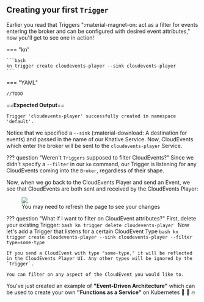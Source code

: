 ## Creating your first `Trigger`
Earlier you read that Triggers ":material-magnet-on: act as a filter for events entering the broker and can be configured with desired event attributes," now you'll get to see one in action!

=== "kn"

    ```bash
    kn trigger create cloudevents-player --sink cloudevents-player
    ```

=== "YAML"

    //TODO

==**Expected Output**==
```{ .bash .no-copy }
Trigger 'cloudevents-player' successfully created in namespace 'default'.
```

Notice that we specified a `--sink` (:material-download: A destination for events) and passed in the name of our Knative Service. Now, CloudEvents which enter the broker will be sent to the `cloudevents-player` Service.

??? question "Weren't `Triggers` supposed to filter CloudEvents?"
    Since we didn't specify a `--filter` in our `kn` command, our Trigger is listening for any CloudEvents coming into the `Broker`, regardless of their shape.


Now, when we go back to the CloudEvents Player and send an Event, we see that CloudEvents are both sent and received by the CloudEvents Player:

<figure>
  <img src="https://user-images.githubusercontent.com/16281246/116411017-4f13d480-a803-11eb-9982-cd9012781fe6.png" draggable="false">
  <figcaption>You may need to refresh the page to see your changes</figcaption>
</figure>



??? question "What if I want to filter on CloudEvent attributes?"
    First, delete your existing Trigger:
    ```bash
      kn trigger delete cloudevents-player
    ```
    Now let's add a Trigger that listens for a certain CloudEvent Type
    ```bash
      kn trigger create cloudevents-player --sink cloudevents-player --filter type=some-type
    ```

    If you send a CloudEvent with type "some-type," it will be reflected in the CloudEvents Player UI. Any other types will be ignored by the `Trigger`.

    You can filter on any aspect of the CloudEvent you would like to.


You've just created an example of **"Event-Driven Architecture"** which can be used to create your own **"Functions as a Service"** on Kubernetes :tada: :taco: :fire:
